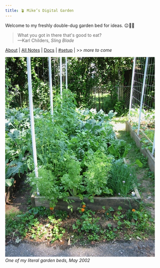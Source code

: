 ```yaml
---
title: 🪴 Mike’s Digital Garden
---
```

Welcome to my freshly double-dug garden bed for ideas. 😉🌱🍅 

> What you got in there that's good to eat?  
> —Karl Childers, _Sling Blade_

[About](/notes/about.md) | [All Notes](/notes) | [Docs](/docs) | [#setup](/tags/setup) | >> _more to come_

![One of my literal garden beds, May 2002](/notes/images/20020523-004.jpeg) _One of my literal garden beds, May 2002_



